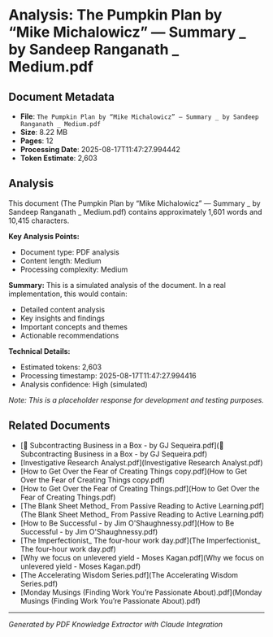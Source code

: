 # Analysis: The Pumpkin Plan by “Mike Michalowicz” — Summary _ by Sandeep Ranganath _ Medium.pdf

## Document Metadata
- **File**: `The Pumpkin Plan by “Mike Michalowicz” — Summary _ by Sandeep Ranganath _ Medium.pdf`
- **Size**: 8.22 MB
- **Pages**: 12
- **Processing Date**: 2025-08-17T11:47:27.994442
- **Token Estimate**: 2,603

## Analysis

This document (The Pumpkin Plan by “Mike Michalowicz” — Summary _ by Sandeep Ranganath _ Medium.pdf) contains approximately 1,601 words and 10,415 characters.

**Key Analysis Points:**
- Document type: PDF analysis
- Content length: Medium
- Processing complexity: Medium

**Summary:**
This is a simulated analysis of the document. In a real implementation, this would contain:
- Detailed content analysis
- Key insights and findings
- Important concepts and themes
- Actionable recommendations

**Technical Details:**
- Estimated tokens: 2,603
- Processing timestamp: 2025-08-17T11:47:27.994416
- Analysis confidence: High (simulated)

*Note: This is a placeholder response for development and testing purposes.*

## Related Documents

- [💼 Subcontracting Business in a Box - by GJ Sequeira.pdf](💼 Subcontracting Business in a Box - by GJ Sequeira.pdf)
- [Investigative Research Analyst.pdf](Investigative Research Analyst.pdf)
- [How to Get Over the Fear of Creating Things copy.pdf](How to Get Over the Fear of Creating Things copy.pdf)
- [How to Get Over the Fear of Creating Things.pdf](How to Get Over the Fear of Creating Things.pdf)
- [The Blank Sheet Method_ From Passive Reading to Active Learning.pdf](The Blank Sheet Method_ From Passive Reading to Active Learning.pdf)
- [How to Be Successful - by Jim O'Shaughnessy.pdf](How to Be Successful - by Jim O'Shaughnessy.pdf)
- [The Imperfectionist_ The four-hour work day.pdf](The Imperfectionist_ The four-hour work day.pdf)
- [Why we focus on unlevered yield - Moses Kagan.pdf](Why we focus on unlevered yield - Moses Kagan.pdf)
- [The Accelerating Wisdom Series.pdf](The Accelerating Wisdom Series.pdf)
- [Monday Musings (Finding Work You’re Passionate About).pdf](Monday Musings (Finding Work You’re Passionate About).pdf)

---
*Generated by PDF Knowledge Extractor with Claude Integration*